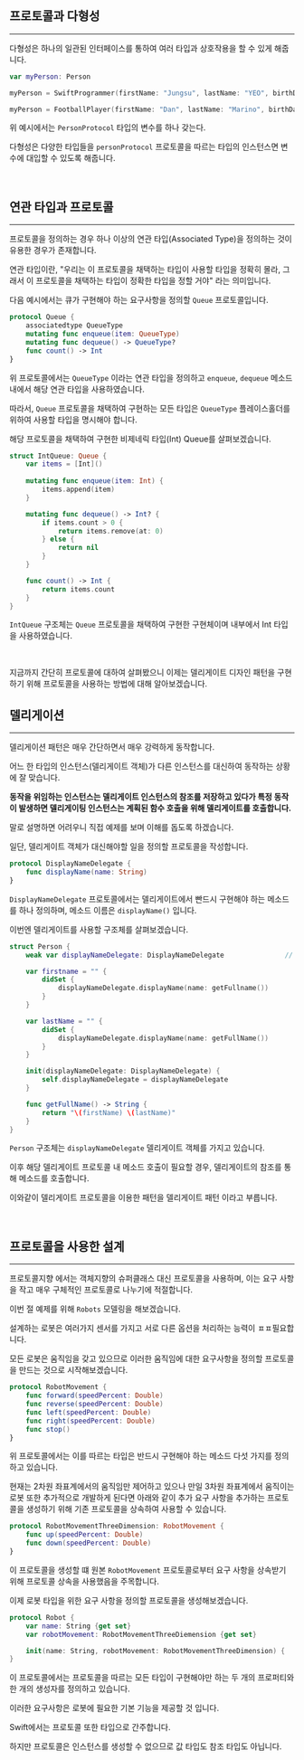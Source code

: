 ## 프로토콜과 다형성
---

다형성은 하나의 일관된 인터페이스를 통하여 여러 타입과 상호작용을 할 수 있게 해줍니다.

```swift
var myPerson: Person

myPerson = SwiftProgrammer(firstName: "Jungsu", lastName: "YEO", birthDate: birthDateProgrammer)

myPerson = FootballPlayer(firstName: "Dan", lastName: "Marino", birthDate: birthDatePlayer)
```

위 예시에서는 `PersonProtocol` 타입의 변수를 하나 갖는다.

다형성은 다양한 타입들을 `personProtocol` 프로토콜을 따르는 타입의 인스턴스면 변수에 대입할 수 있도록 해줍니다.

<br>

## 연관 타입과 프로토콜
---

프로토콜을 정의하는 경우 하나 이상의 연관 타입(Associated Type)을 정의하는 것이 유용한 경우가 존재합니다.

연관 타입이란, "우리는 이 프로토콜을 채택하는 타입이 사용할 타입을 정확히 몰라, 그래서 이 프로토콜을 채택하는 타입이 정확한 타입을 정할 거야" 라는 의미입니다.

다음 예시에서는 큐가 구현해야 하는 요구사항을 정의할 `Queue` 프로토콜입니다.

```swift
protocol Queue {
    associatedtype QueueType
    mutating func enqueue(item: QueueType)
    mutating func dequeue() -> QueueType?
    func count() -> Int
}
```

위 프로토콜에서는 `QueueType` 이라는 연관 타입을 정의하고 `enqueue`, `dequeue` 메소드 내에서 해당 연관 타입을 사용하였습니다.

따라서, `Queue` 프로토콜을 채택하여 구현하는 모든 타입은 `QueueType` 플레이스홀더를 위하여 사용할 타입을 명시해야 합니다.

해당 프로토콜을 채택하여 구현한 비제네릭 타입(Int) Queue를 살펴보겠습니다.

```swift
struct IntQueue: Queue {
    var items = [Int]()
    
    mutating func enqueue(item: Int) {
        items.append(item)
    }

    mutating func dequeue() -> Int? {
        if items.count > 0 {
            return items.remove(at: 0)
        } else {
            return nil
        }
    }

    func count() -> Int {
        return items.count
    }
}
```

`IntQueue` 구조체는 `Queue` 프로토콜을 채택하여 구현한 구현체이며 내부에서 Int 타입을 사용하였습니다.

<br>

지금까지 간단히 프로토콜에 대하여 살펴봤으니 이제는 델리게이트 디자인 패턴을 구현하기 위해 프로토콜을 사용하는 방법에 대해 알아보겠습니다.

## 델리게이션
---

델리게이션 패턴은 매우 간단하면서 매우 강력하게 동작합니다.

어느 한 타입의 인스턴스(델리게이트 객체)가 다른 인스턴스를 대신하여 동작하는 상황에 잘 맞습니다.

**동작을 위임하는 인스턴스는 델리게이트 인스턴스의 참조를 저장하고 있다가 특정 동작이 발생하면 델리게이팅 인스턴스는 계획된 함수 호출을 위해 델리게이트를 호출합니다.**

말로 설명하면 어려우니 직접 예제를 보며 이해를 돕도록 하겠습니다.

일단, 델리게이트 객체가 대신해야할 일을 정의할 프로토콜을 작성합니다.

```swift
protocol DisplayNameDelegate {
    func displayName(name: String)
}
```

`DisplayNameDelegate` 프로토콜에서는 델리게이트에서 빤드시 구현해야 하는 메소드를 하나 정의하며, 메소드 이름은 `displayName()` 입니다.

이번엔 델리게이트를 사용할 구조체를 살펴보겠습니다.

```swift
struct Person {
    weak var displayNameDelegate: DisplayNameDelegate               // 델리게이트 객체

    var firstname = "" {
        didSet {
            displayNameDelegate.displayName(name: getFullname())
        }
    }

    var lastName = "" {
        didSet {
            displayNameDelegate.displayName(name: getFullName())
        }
    }

    init(displayNameDelegate: DisplayNameDelegate) {
        self.displayNameDelegate = displayNameDelegate
    }

    func getFullName() -> String {
        return "\(firstName) \(lastName)"
    }
}
```

`Person` 구조체는 `displayNameDelegate` 델리게이트 객체를 가지고 있습니다.

이후 해당 델리게이트 프로토콜 내 메소드 호출이 필요할 경우, 델리게이트의 참조를 통해 메소드를 호출합니다.

이와같이 델리게이트 프로토콜을 이용한 패턴을 델리게이트 패턴 이라고 부릅니다.

<br>

## 프로토콜을 사용한 설계
---

프로토콜지향 에서는 객체지향의 슈퍼클래스 대신 프로토콜을 사용하며, 이는 요구 사항을 작고 매우 구체적인 프로토콜로 나누기에 적절합니다.

이번 절 예제를 위해 `Robots` 모델링을 해보겠습니다.

설계하는 로봇은 여러가지 센서를 가지고 서로 다른 옵션을 처리하는 능력이 ㅍㅍ필요합니다.

모든 로봇은 움직임을 갖고 있으므로 이러한 움직임에 대한 요구사항을 정의할 프로토콜을 만드는 것으로 시작해보겠습니다.

```swift
protocol RobotMovement {
    func forward(speedPercent: Double)
    func reverse(speedPercent: Double)
    func left(speedPercent: Double)
    func right(speedPercent: Double)
    func stop()
}
```

위 프로토콜에서는 이를 따르는 타입은 반드시 구현해야 하는 메소드 다섯 가지를 정의하고 있습니다.

현재는 2차원 좌표계에서의 움직임만 제어하고 있으나 만일 3차원 좌표계에서 움직이는 로봇 또한 추가적으로 개발하게 된다면 아래와 같이 추가 요구 사항을 추가하는 프로토콜을 생성하기 위해 기존 프로토콜을 상속하여 사용할 수 있습니다.

```swift
protocol RobotMovementThreeDimension: RobotMovement {
    func up(speedPercent: Double)
    func down(speedPercent: Double)
}
```

이 프로토콜을 생성할 떄 원본 `RobotMovement` 프로토콜로부터 요구 사항을 상속받기 위해 프로토콜 상속을 사용했음을 주목합니다.

이제 로봇 타입을 위한 요구 사항을 정의할 프로토콜을 생성해보겠습니다.

```swift
protocol Robot {
    var name: String {get set}
    var robotMovement: RobotMovementThreeDiemension {get set}

    init(name: String, robotMovement: RobotMovementThreeDimension) {
}
```

이 프로토콜에서는 프로토콜을 따르는 모든 타입이 구현해야만 하는 두 개의 프로퍼티와 한 개의 생성자를 정의하고 있습니다.

이러한 요구사항은 로봇에 필요한 기본 기능을 제공할 것 입니다.

Swift에서는 프로토콜 또한 타입으로 간주합니다.

하지만 프로토콜은 인스턴스를 생성할 수 없으므로 값 타입도 참조 타입도 아닙니다.

